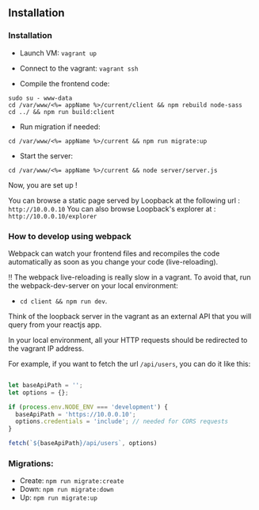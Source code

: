 ## Installation

### Installation

- Launch VM: `vagrant up`

- Connect to the vagrant: `vagrant ssh`

- Compile the frontend code:
```
sudo su - www-data
cd /var/www/<%= appName %>/current/client && npm rebuild node-sass
cd ../ && npm run build:client
```

- Run migration if needed:
```
cd /var/www/<%= appName %>/current && npm run migrate:up
```

- Start the server:
```
cd /var/www/<%= appName %>/current && node server/server.js
```

Now, you are set up !

You can browse a static page served by Loopback at the following url : `http://10.0.0.10`
You can also browse Loopback's explorer at : `http://10.0.0.10/explorer`

### How to develop using webpack

 Webpack can watch your frontend files and recompiles the code automatically as soon as you change your code (live-reloading).

 :bangbang: The webpack live-reloading is really slow in a vagrant. To avoid that, run the webpack-dev-server on your local environment:
 - `cd client && npm run dev`.


 Think of the loopback server in the vagrant as an external API that you will query from your reactjs app.

 In your local environment, all your HTTP requests should be redirected to the vagrant IP address.

 For example, if you want to fetch the url `/api/users`, you can do it like this:

 ```javascript

 let baseApiPath = '';
 let options = {};

 if (process.env.NODE_ENV === 'development') {
   baseApiPath = 'https://10.0.0.10';
   options.credentials = 'include'; // needed for CORS requests
 }

 fetch(`${baseApiPath}/api/users`, options)
 ```

### Migrations:

- Create: `npm run migrate:create`
- Down: `npm run migrate:down`
- Up: `npm run migrate:up`
